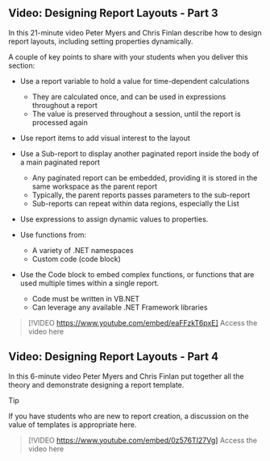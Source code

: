 ## Video: Designing Report Layouts - Part 3

In this 21-minute video Peter Myers and Chris Finlan describe how to design report layouts, including setting properties dynamically.

A couple of key points to share with your students when you deliver this section:
- Use a report variable to hold a value for time-dependent calculations
    - They are calculated once, and can be used in expressions throughout a report
    - The value is preserved throughout a session, until the report is processed again

- Use report items to add visual interest to the layout

- Use a Sub-report to display another paginated report inside the body of a main paginated report
    - Any paginated report can be embedded, providing it is stored in the same workspace as the parent report
    - Typically, the parent reports passes parameters to the sub-report
    - Sub-reports can repeat within data regions, especially the List

- Use expressions to assign dynamic values to properties.
    
- Use functions from:
    - A variety of .NET namespaces
    - Custom code (code block)

- Use the Code block to embed complex functions, or functions that are used multiple times within a single report.
    - Code must be written in VB.NET
    - Can leverage any available .NET Framework libraries

> [!VIDEO https://www.youtube.com/embed/eaFFzkT6pxE]
> Access the video here



## Video: Designing Report Layouts - Part 4

In this 6-minute video Peter Myers and Chris Finlan put together all the theory and demonstrate designing a report template.

> [!TIP]
> If you have students who are new to report creation, a discussion on the value of templates is appropriate here. 

> [!VIDEO https://www.youtube.com/embed/0z576TI27Vg]
> Access the video here

